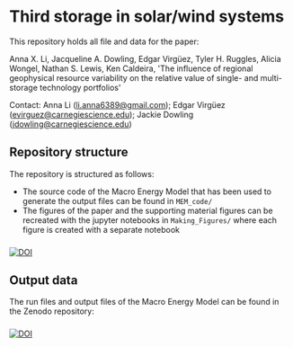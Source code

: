 # Third storage in solar/wind systems

This repository holds all file and data for the paper:

 Anna X. Li, Jacqueline A. Dowling, Edgar Virgüez, Tyler H. Ruggles, Alicia Wongel, Nathan S. Lewis, Ken Caldeira, 'The influence of regional geophysical resource variability on the relative value of single- and multi-storage technology portfolios'

 Contact: Anna Li (li.anna6389@gmail.com); Edgar Virgüez (evirguez@carnegiescience.edu); Jackie Dowling (jdowling@carnegiescience.edu)


## Repository structure

The repository is structured as follows:
- The source code of the Macro Energy Model that has been used to generate the output files can be found in ```MEM_code/```
- The figures of the paper and the supporting material figures can be recreated with the jupyter notebooks in ```Making_Figures/``` where each figure is created with a separate notebook


###
[![DOI](https://zenodo.org/badge/274795108.svg)](https://zenodo.org/doi/10.5281/zenodo.10694828)

## Output data
The run files and output files of the Macro Energy Model can be found in the Zenodo repository: 

###
[![DOI](https://zenodo.org/badge/DOI/10.5281/zenodo.10714293.svg)](https://doi.org/10.5281/zenodo.10714293)
